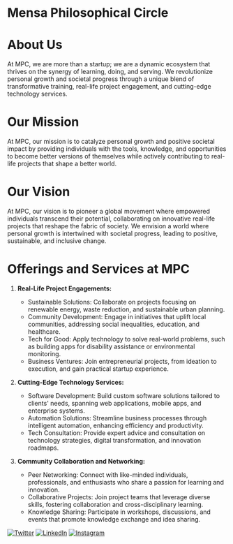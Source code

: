 # Mensa Philosophical Circle

# About Us
At MPC, we are more than a startup; we are a dynamic ecosystem that thrives on the synergy of learning, doing, and serving.
We revolutionize personal growth and societal progress through a unique blend of transformative training, real-life project engagement, and cutting-edge technology services.

# Our Mission

At MPC, our mission is to catalyze personal growth and positive societal impact by providing individuals with the tools, knowledge, and opportunities to become better versions of themselves while actively contributing to real-life projects that shape a better world.

# Our Vision
At MPC, our vision is to pioneer a global movement where empowered individuals transcend their potential, collaborating on innovative real-life projects that reshape the fabric of society. We envision a world where personal growth is intertwined with societal progress, leading to positive, sustainable, and inclusive change.


# Offerings and Services at MPC

1. **Real-Life Project Engagements:**
   - Sustainable Solutions: Collaborate on projects focusing on renewable energy, waste reduction, and sustainable urban planning.
   - Community Development: Engage in initiatives that uplift local communities, addressing social inequalities, education, and healthcare.
   - Tech for Good: Apply technology to solve real-world problems, such as building apps for disability assistance or environmental monitoring.
   - Business Ventures: Join entrepreneurial projects, from ideation to execution, and gain practical startup experience.

2. **Cutting-Edge Technology Services:**
   - Software Development: Build custom software solutions tailored to clients' needs, spanning web applications, mobile apps, and enterprise systems.
   - Automation Solutions: Streamline business processes through intelligent automation, enhancing efficiency and productivity.
   - Tech Consultation: Provide expert advice and consultation on technology strategies, digital transformation, and innovation roadmaps.


3. **Community Collaboration and Networking:**
   - Peer Networking: Connect with like-minded individuals, professionals, and enthusiasts who share a passion for learning and innovation.
   - Collaborative Projects: Join project teams that leverage diverse skills, fostering collaboration and cross-disciplinary learning.
   - Knowledge Sharing: Participate in workshops, discussions, and events that promote knowledge exchange and idea sharing.


[![Twitter](https://img.shields.io/badge/Twitter-MPC-blue.svg)](https://twitter.com/mpcircle)
[![LinkedIn](https://img.shields.io/badge/LinkedIn-MPC-blue.svg)](https://www.linkedin.com/company/mensa-philosophical-circus/)
[![Instagram](https://img.shields.io/badge/Instagram-MPC-blue.svg)](https://instagram.com/mensaphilosophicalcircle)

